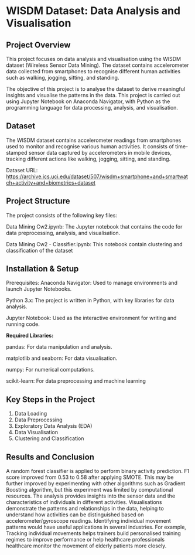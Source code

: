 # WISDM Dataset: Data Analysis and Visualisation
## Project Overview
This project focuses on data analysis and visualisation using the WISDM dataset (Wireless Sensor Data Mining). The dataset contains accelerometer data collected from smartphones to recognise different human activities such as walking, jogging, sitting, and standing.

The objective of this project is to analyse the dataset to derive meaningful insights and visualise the patterns in the data. This project is carried out using Jupyter Notebook on Anaconda Navigator, with Python as the programming language for data processing, analysis, and visualisation.

## Dataset
The WISDM dataset contains accelerometer readings from smartphones used to monitor and recognise various human activities. It consists of time-stamped sensor data captured by accelerometers in mobile devices, tracking different actions like walking, jogging, sitting, and standing.

Dataset URL: https://archive.ics.uci.edu/dataset/507/wisdm+smartphone+and+smartwatch+activity+and+biometrics+dataset

## Project Structure
The project consists of the following key files:

Data Mining Cw2.ipynb: The Jupyter notebook that contains the code for data preprocessing, analysis, and visualisation.

Data Mining Cw2 - Classifier.ipynb: This notebook contain clustering and classification of the dataset


## Installation & Setup
Prerequisites:
Anaconda Navigator: Used to manage environments and launch Jupyter Notebooks.

Python 3.x: The project is written in Python, with key libraries for data analysis.

Jupyter Notebook: Used as the interactive environment for writing and running code.

**Required Libraries:**

pandas: For data manipulation and analysis.

matplotlib and seaborn: For data visualisation.

numpy: For numerical computations.

scikit-learn: For data preprocessing and machine learning

## Key Steps in the Project
1. Data Loading
2. Data Preprocessing
3. Exploratory Data Analysis (EDA)
4. Data Visualisation
5. Clustering and Classification

## Results and Conclusion
A random forest classifier is applied to perform binary activity prediction. F1 score improved from 0.53 to 0.58 after applying SMOTE. This may be further improved by experimenting with other algorithms such as Gradient Boosting algorithm, but this experiment was limited by computational resources. The analysis provides insights into the sensor data and the characteristics of individuals in different activities. Visualisations demonstrate the patterns and relationships in the data, helping to understand how activities can be distinguished based on accelerometer/gyroscope readings. Identifying individual movement patterns would have useful applications in several industries. For example, Tracking individual movements helps trainers build personalised training regimes to improve performance or help healthcare professionals healthcare monitor the movement of elderly patients more closely. 
